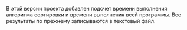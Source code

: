  В этой версии проекта добавлен подсчет времени выполнения алгоритма сортировки и времени выполнения всей программы. Все результаты по прежнему записываются в текстовый файл.
